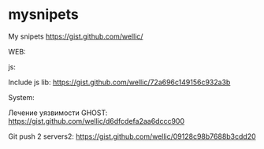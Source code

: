 # mysnipets
Му snipets https://gist.github.com/wellic/

WEB:

js:

Include js lib: https://gist.github.com/wellic/72a696c149156c932a3b

System:

Лечение уязвимости GHOST: https://gist.github.com/wellic/d6dfcdefa2aa6dccc900

Git push 2 servers2: https://gist.github.com/wellic/09128c98b7688b3cdd20

